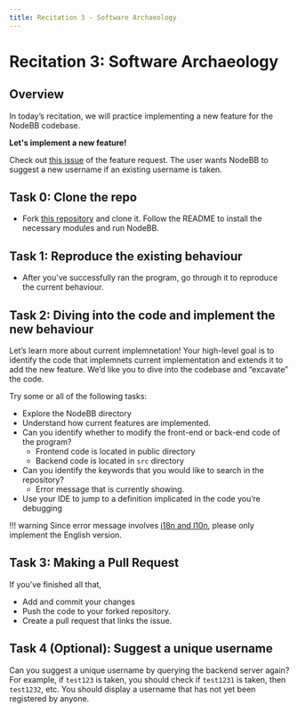 ```yaml
---
title: Recitation 3 - Software Archaeology
---
```


# Recitation 3: Software Archaeology

## Overview

In today’s recitation, we will practice implementing a new feature for the NodeBB codebase.


**Let's implement a new feature!**

Check out [this issue](https://github.com/CMU-313/NodeBB-S24-r4/issues/1) of the feature request. The user wants NodeBB to suggest a new username if an existing username is taken.

## Task 0: Clone the repo

- Fork [this repository](https://github.com/CMU-313/NodeBB-S24-r4) and clone it. Follow the README to install the necessary modules and run NodeBB.

## Task 1: Reproduce the existing behaviour

- After you've successfully ran the program, go through it to reproduce the current behaviour.

## Task 2: Diving into the code and implement the new behaviour

Let’s learn more about current implemnetation! Your high-level goal is to identify the code that implemnets current implementation and extends it to add the new feature. We’d like you to dive into the codebase and “excavate” the code.

Try some or all of the following tasks:

- Explore the NodeBB directory
- Understand how current features are implemented.
- Can you identify whether to modify the front-end or back-end code of the program?
    - Frontend code is located in public directory
    - Backend code is located in `src` directory
- Can you identify the keywords that you would like to search in the repository?
    - Error message that is currently showing.
- Use your IDE to jump to a definition implicated in the code you’re debugging

!!! warning
    Since error message involves [i18n and l10n](https://en.wikipedia.org/wiki/Internationalization_and_localization), please only implement the English version.

## Task 3: Making a Pull Request

If you’ve finished all that,

- Add and commit your changes
- Push the code to your forked repository.
- Create a pull request that links the issue.

## Task 4 (Optional): Suggest a unique username

Can you suggest a unique username by querying the backend server again? For example, if `test123` is taken, you should check if `test1231` is taken, then `test1232`, etc. You should display a username that has not yet been registered by anyone.
